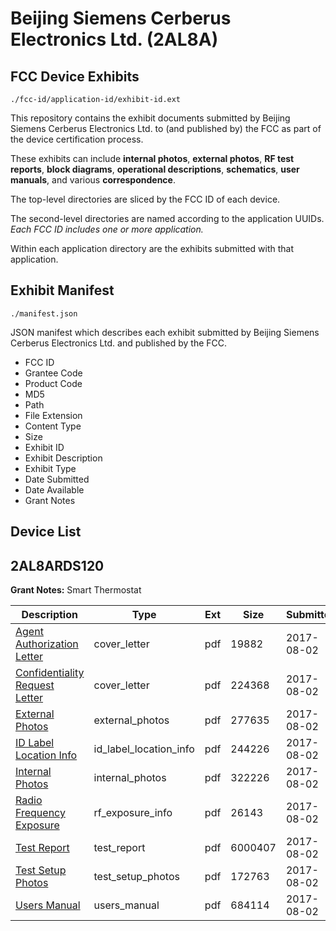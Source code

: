 # Beijing Siemens Cerberus Electronics Ltd. (2AL8A)
## FCC Device Exhibits

```
./fcc-id/application-id/exhibit-id.ext
```

This repository contains the exhibit documents submitted by Beijing Siemens Cerberus Electronics Ltd. to (and published by) the FCC as part of the device certification process.

These exhibits can include **internal photos**, **external photos**, **RF test reports**, **block diagrams**, **operational descriptions**, **schematics**, **user manuals**, and various **correspondence**.

The top-level directories are sliced by the FCC ID of each device.

The second-level directories are named according to the application UUIDs. *Each FCC ID includes one or more application.*

Within each application directory are the exhibits submitted with that application. 

## Exhibit Manifest

```
./manifest.json
```

JSON manifest which describes each exhibit submitted by Beijing Siemens Cerberus Electronics Ltd. and published by the FCC.

- FCC ID
- Grantee Code
- Product Code
- MD5
- Path
- File Extension
- Content Type
- Size
- Exhibit ID
- Exhibit Description
- Exhibit Type
- Date Submitted
- Date Available
- Grant Notes

## Device List
## 2AL8ARDS120
**Grant Notes:** Smart Thermostat

| Description | Type | Ext | Size | Submitted | Available |
| ----------- | ---- | --- | ---- | --------- | --------- |
| [Agent Authorization Letter](2AL8ARDS120/4cafcd44589b8f92995ee8ad5b0ec01e/3492388.pdf) | cover_letter | pdf | 19882 | 2017-08-02 | 2017-08-02 |
| [Confidentiality Request Letter](2AL8ARDS120/4cafcd44589b8f92995ee8ad5b0ec01e/3492389.pdf) | cover_letter | pdf | 224368 | 2017-08-02 | 2017-08-02 |
| [External Photos](2AL8ARDS120/4cafcd44589b8f92995ee8ad5b0ec01e/3492380.pdf) | external_photos | pdf | 277635 | 2017-08-02 | 2017-08-02 |
| [ID Label Location Info](2AL8ARDS120/4cafcd44589b8f92995ee8ad5b0ec01e/3492377.pdf) | id_label_location_info | pdf | 244226 | 2017-08-02 | 2017-08-02 |
| [Internal Photos](2AL8ARDS120/4cafcd44589b8f92995ee8ad5b0ec01e/3492383.pdf) | internal_photos | pdf | 322226 | 2017-08-02 | 2017-08-02 |
| [Radio Frequency Exposure](2AL8ARDS120/4cafcd44589b8f92995ee8ad5b0ec01e/3492373.pdf) | rf_exposure_info | pdf | 26143 | 2017-08-02 | 2017-08-02 |
| [Test Report](2AL8ARDS120/4cafcd44589b8f92995ee8ad5b0ec01e/3492386.pdf) | test_report | pdf | 6000407 | 2017-08-02 | 2017-08-02 |
| [Test Setup Photos](2AL8ARDS120/4cafcd44589b8f92995ee8ad5b0ec01e/3492387.pdf) | test_setup_photos | pdf | 172763 | 2017-08-02 | 2017-08-02 |
| [Users Manual](2AL8ARDS120/4cafcd44589b8f92995ee8ad5b0ec01e/3492344.pdf) | users_manual | pdf | 684114 | 2017-08-02 | 2017-08-02 |
